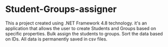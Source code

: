 # Student-Groups-assigner
This a project created using .NET Framework 4.8 technology.
it's an application that allows the user to create Students and Groups based on specific properties.
Bulk assign the students to groups.
Sort the data based on IDs.
All data is permanently saved in csv files.
